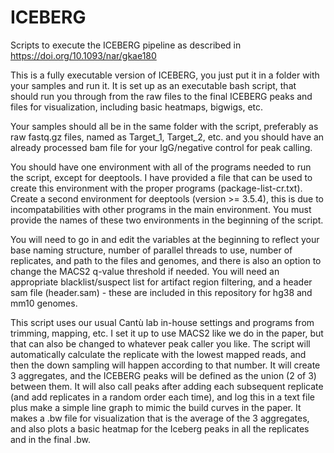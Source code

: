 # ICEBERG
Scripts to execute the ICEBERG pipeline as described in https://doi.org/10.1093/nar/gkae180

This is a fully executable version of ICEBERG, you just put it in a folder with your samples and run it. It is set up as an executable bash script, that should run you through from the raw files to the final ICEBERG peaks and files for visualization, including basic heatmaps, bigwigs, etc. 

Your samples should all be in the same folder with the script, preferably as raw fastq.gz files, named as Target_1, Target_2, etc. and you should have an already processed bam file for your IgG/negative control for peak calling. 

You should have one environment with all of the programs needed to run the script, except for deeptools. I have provided a file that can be used to create this environment with the proper programs (package-list-cr.txt). Create a second environment for deeptools (version >= 3.5.4), this is due to incompatabilities with other programs in the main environment. You must provide the names of these two environments in the beginning of the script. 

You will need to go in and edit the variables at the beginning to reflect your base naming structure, number of parallel threads to use, number of replicates, and path to the files and genomes, and there is also an option to change the MACS2 q-value threshold if needed. You will need an appropriate blacklist/suspect list for artifact region filtering, and a header sam file (header.sam) - these are included in this repository for hg38 and mm10 genomes.  

This script uses our usual Cantù lab in-house settings and programs from trimming, mapping, etc. I set it up to use MACS2 like we do in the paper, but that can also be changed to whatever peak caller you like. The script will automatically calculate the replicate with the lowest mapped reads, and then the down sampling will happen according to that number. It will create 3 aggregates, and the ICEBERG peaks will be defined as the union (2 of 3) between them. It will also call peaks after adding each subsequent replicate (and add replicates in a random order each time), and log this in a text file plus make a simple line graph to mimic the build curves in the paper. It makes a .bw file for visualization that is the average of the 3 aggregates, and also plots a basic heatmap for the Iceberg peaks in all the replicates and in the final .bw. 
